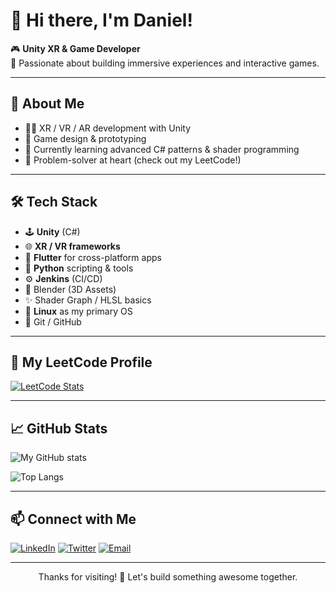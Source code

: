 # 👋 Hi there, I'm Daniel!

🎮 **Unity XR & Game Developer**  
🚀 Passionate about building immersive experiences and interactive games.  

---

## 🧭 About Me
- 👨‍💻 XR / VR / AR development with Unity
- 🎯 Game design & prototyping
- 🌱 Currently learning advanced C# patterns & shader programming
- 🧩 Problem-solver at heart (check out my LeetCode!)

---

## 🛠️ Tech Stack
- 🕹️ **Unity** (C#)
- 🌐 **XR / VR frameworks**
- 📱 **Flutter** for cross-platform apps
- 🐍 **Python** scripting & tools
- ⚙️ **Jenkins** (CI/CD)
- 🎨 Blender (3D Assets)
- ✨ Shader Graph / HLSL basics
- 🐧 **Linux** as my primary OS
- 🔧 Git / GitHub

---

## 🌟 My LeetCode Profile
[![LeetCode Stats](https://leetcard.jacoblin.cool/user9898YH?theme=dark&font=Source%20Code%20Pro&ext=contest)](https://leetcode.com/Leggacys)

---

## 📈 GitHub Stats
![My GitHub stats](https://github-readme-stats.vercel.app/api?username=Leggacys&show_icons=true&theme=radical)

![Top Langs](https://github-readme-stats.vercel.app/api/top-langs/?username=Leggacys&layout=compact&theme=radical)

---

## 📫 Connect with Me
[![LinkedIn](https://img.shields.io/badge/LinkedIn-blue?style=flat-square&logo=linkedin)]([https://linkedin.com/in/YOUR_LINKEDIN](https://www.linkedin.com/in/daniel-bogatu-6ab61617a/))
[![Twitter](https://img.shields.io/badge/Twitter-1DA1F2?style=flat-square&logo=twitter&logoColor=white)](https://twitter.com/YOUR_TWITTER)
[![Email](https://img.shields.io/badge/Email-D14836?style=flat-square&logo=gmail&logoColor=white)](mailto:YOUR_EMAIL)

---

<p align="center">
  Thanks for visiting! 🚀 Let's build something awesome together.
</p>
